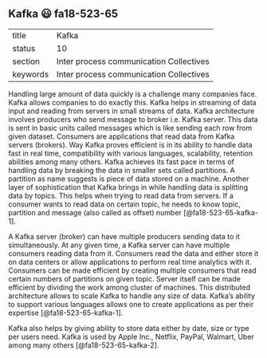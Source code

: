 ## Kafka :smiley: fa18-523-65


|          |                                         |
| -------- | --------------------------------------- |
| title    | Kafka                                   | 
| status   | 10                                      |
| section  | Inter process communication Collectives |
| keywords | Inter process communication Collectives |


Handling large amount of data quickly is a challenge many companies
face. Kafka allows companies to do exactly this. Kafka helps in 
streaming of data input and reading from servers in small streams 
of data. Kafka architecture involves producers who send message to
broker i.e. Kafka server. This data is sent in basic units called 
messages which is like sending each row from given dataset. Consumers
are applications that read data from Kafka servers (brokers). Way 
Kafka proves efficient is in its ability to handle data fast in real
time, compatibility with various languages, scalability, retention 
abilities among many others. Kafka achieves its fast pace in terms 
of handling data by breaking the data in smaller sets called partitions.
A partition as name suggests is piece of data stored on a machine.
Another layer of sophistication that Kafka brings in while handling
data is splitting data by topics. This helps when trying to read data
from servers. If a consumer wants to read data on certain topic, he 
needs to know topic, partition and message (also called as offset) 
number [@fa18-523-65-kafka-1]. 

A Kafka server (broker) can have multiple producers sending 
data to it simultaneously. At any given time, a Kafka server can have
multiple consumers reading data from it. Consumers read the data and 
either store it on data centers or allow applications to perform real 
time analytics with it. Consumers can be made efficient by creating 
multiple consumers that read certain numbers of partitions on given 
topic. Server itself can be made efficient by dividing the work among
cluster of machines. This distributed architecture allows to scale 
Kafka to handle any size of data. Kafka’s ability to support various 
languages allows one to create applications as per their 
expertise [@fa18-523-65-kafka-1]. 

Kafka also helps by giving ability to store data either by date, size 
or type per users need. Kafka is used by Apple Inc., Netflix, PayPal, 
Walmart, Uber among many others [@fa18-523-65-kafka-2].
